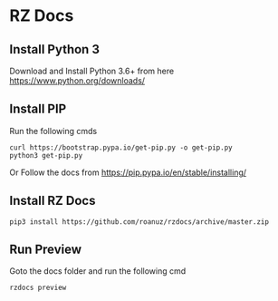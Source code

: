 # RZ Docs


## Install Python 3

Download and Install Python 3.6+ from here https://www.python.org/downloads/


## Install PIP

Run the following cmds

    curl https://bootstrap.pypa.io/get-pip.py -o get-pip.py
    python3 get-pip.py

Or Follow the docs from https://pip.pypa.io/en/stable/installing/


## Install RZ Docs

    pip3 install https://github.com/roanuz/rzdocs/archive/master.zip

## Run Preview
Goto the docs folder and run the following cmd

    rzdocs preview
    